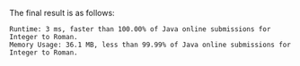 The final result is as follows:

```
Runtime: 3 ms, faster than 100.00% of Java online submissions for Integer to Roman.
Memory Usage: 36.1 MB, less than 99.99% of Java online submissions for Integer to Roman.
```

